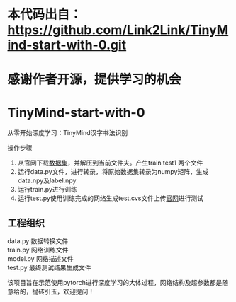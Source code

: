 # 本代码出自：https://github.com/Link2Link/TinyMind-start-with-0.git
# 感谢作者开源，提供学习的机会

# TinyMind-start-with-0
从零开始深度学习：TinyMind汉字书法识别

操作步骤  
1. 从官网下载[数据集](http://www.tinymind.cn/competitions/41#dataDescription "数据集文件")，并解压到当前文件夹。产生train test1 两个文件  
2. 运行data.py文件，进行转录，将原始数据集转录为numpy矩阵，生成data.npy及label.npy  
3. 运行train.py进行训练  
4. 运行test.py使用训练完成的网络生成test.cvs文件上传[官网](http://www.tinymind.cn/competitions/41)进行测试

## 工程组织
data.py 数据转换文件  
train.py 网络训练文件  
model.py 网络描述文件  
test.py 最终测试结果生成文件


该项目旨在示范使用pytorch进行深度学习的大体过程，网络结构及超参数都是随意给的，抛砖引玉，欢迎提问！